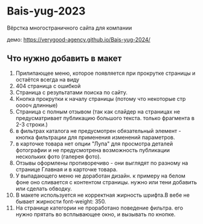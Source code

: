 # Bais-yug-2023

 Вёрстка многостраничного сайта для компании

демо: https://verygood-agency.github.io/Bais-yug-2024/

## Что нужно добавить в макет

1. Прилипающее меню, которое появляется при прокрутке страницы и остаётся всегда на виду
2. 404 страница с ошибкой
3. Страница с результатами поиска по сайту.
4. Кнопка прокрутки к началу страницы (потому что некоторые стр ооооч длинные)
5. Страница с полным отзывом (так как слайдер на страницах не предусматривает публикацию большого текста. только фрагмента в 2-3 строки.)
6. в фильтрах каталога не предусмотрен обязательный элемент - кнопка фильтрации для применения изменений параметров.
7. в карточке товара нет опции "Лупа" для просмотра деталей фотографии и не предусмотрена возможность публикации нескольких фото (галерея фото).
8. Отзывы оформлены противоречиво - они выглядят по разному на странице Главная и в карточке товара.
9. У выпадающего меню не доработан дизайн. к примеру на белом фоне оно сливается с контентом страницы. нужно или тени добавить или сделать обводку.
10. В макете используется не корректная жирность шрифта.В вебе не бывает жирности font-weight: 350.
11. На странице категории не проработано поведение фильтра. его нужно прятать во всплывающее окно, и вызывать по кнопке.
